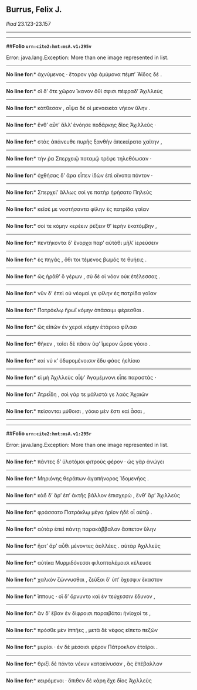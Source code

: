 ## Burrus, Felix J.

*Iliad* 23.123-23.157

---

---

##**Folio `urn:cite2:hmt:msA.v1:295v`**



Error: java.lang.Exception: More than one image represented in list.

--- 

 **No line for:*** ἀχνύμενος · ἕταρον γὰρ ἀμύμονα πέμπʼ Ἄϊδος δέ .

--- 

 **No line for:*** οἳ δʼ ὅτε χῶρον ἵκανον ὅθί σφισι πέφραδʼ Ἀχιλλεὺς

--- 

 **No line for:*** κάτθεσαν , αἶψα δέ οἱ μενοεικέα νήεον ὕλην .

--- 

 **No line for:*** ἔνθʼ αὖτʼ ἄλλʼ ἐνόησε ποδάρκης δῖος Ἀχιλλεύς ·

--- 

 **No line for:*** στὰς ἀπάνευθε πυρῆς ξανθὴν ἀπεκείρατο χαίτην ,

--- 

 **No line for:*** τήν ῥα Σπερχειῷ ποταμῷ τρέφε τηλεθόωσαν ·

--- 

 **No line for:*** ὀχθήσας δʼ ἄρα εἶπεν ἰδὼν ἐπὶ οἴνοπα πόντον ·

--- 

 **No line for:*** Σπερχείʼ ἄλλως σοί γε πατὴρ ἠρήσατο Πηλεὺς

--- 

 **No line for:*** κεῖσέ με νοστήσαντα φίλην ἐς πατρίδα γαῖαν

--- 

 **No line for:*** σοί τε κόμην κερέειν ῥέξειν θʼ ἱερὴν ἑκατόμβην ,

--- 

 **No line for:*** πεντήκοντα δʼ ἔνορχα παρʼ αὐτόθι μῆλʼ ἱερεύσειν

--- 

 **No line for:*** ἐς πηγάς , ὅθι τοι τέμενος βωμός τε θυήεις .

--- 

 **No line for:*** ὣς ἠρᾶθʼ ὃ γέρων , σὺ δέ οἱ νόον οὐκ ἐτέλεσσας .

--- 

 **No line for:*** νῦν δʼ ἐπεὶ οὐ νέομαί γε φίλην ἐς πατρίδα γαῖαν

--- 

 **No line for:*** Πατρόκλῳ ἥρωϊ κόμην ὀπάσαιμι φέρεσθαι .

--- 

 **No line for:*** ὣς εἰπὼν ἐν χερσὶ κόμην ἑτάροιο φίλοιο

--- 

 **No line for:*** θῆκεν , τοῖσι δὲ πᾶσιν ὑφʼ ἵμερον ὦρσε γόοιο .

--- 

 **No line for:*** καί νύ κʼ ὀδυρομένοισιν ἔδυ φάος ἠελίοιο

--- 

 **No line for:*** εἰ μὴ Ἀχιλλεὺς αἶψʼ Ἀγαμέμνονι εἶπε παραστάς ·

--- 

 **No line for:*** Ἀτρεΐδη , σοὶ γάρ τε μάλιστά γε λαὸς Ἀχαιῶν

--- 

 **No line for:*** πείσονται μύθοισι , γόοιο μὲν ἔστι καὶ ἆσαι ,

---

---

##**Folio `urn:cite2:hmt:msA.v1:295r`**



Error: java.lang.Exception: More than one image represented in list.

--- 

 **No line for:*** πάντες δʼ ὑλοτόμοι φιτροὺς φέρον · ὡς γὰρ ἀνώγει

--- 

 **No line for:*** Μηριόνης θεράπων ἀγαπήνορος Ἰδομενῆος .

--- 

 **No line for:*** κὰδ δʼ ἄρʼ ἐπʼ ἀκτῆς βάλλον ἐπισχερώ , ἔνθʼ ἄρʼ Ἀχιλλεὺς

--- 

 **No line for:*** φράσσατο Πατρόκλῳ μέγα ἠρίον ἠδὲ οἷ αὐτῷ .

--- 

 **No line for:*** αὐτὰρ ἐπεὶ πάντῃ παρακάββαλον ἄσπετον ὕλην

--- 

 **No line for:*** ἥατʼ ἄρʼ αὖθι μένοντες ἀολλέες . αὐτὰρ Ἀχιλλεὺς

--- 

 **No line for:*** αὐτίκα Μυρμιδόνεσσι φιλοπτολέμοισι κέλευσε

--- 

 **No line for:*** χαλκὸν ζώννυσθαι , ζεῦξαι δʼ ὑπʼ ὄχεσφιν ἕκαστον

--- 

 **No line for:*** ἵππους · οἳ δʼ ὄρνυντο καὶ ἐν τεύχεσσιν ἔδυνον ,

--- 

 **No line for:*** ἂν δʼ ἔβαν ἐν δίφροισι παραιβάται ἡνίοχοί τε ,

--- 

 **No line for:*** πρόσθε μὲν ἱππῆες , μετὰ δὲ νέφος εἵπετο πεζῶν

--- 

 **No line for:*** μυρίοι · ἐν δὲ μέσοισι φέρον Πάτροκλον ἑταῖροι .

--- 

 **No line for:*** θριξὶ δὲ πάντα νέκυν καταείνυσαν , ἃς ἐπέβαλλον

--- 

 **No line for:*** κειρόμενοι · ὄπιθεν δὲ κάρη ἔχε δῖος Ἀχιλλεὺς